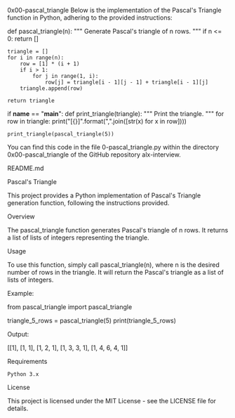 0x00-pascal_triangle
Below is the implementation of the Pascal's Triangle function in Python, adhering to the provided instructions:

def pascal_triangle(n):
    """
    Generate Pascal's triangle of n rows.
    """
    if n <= 0:
        return []

    triangle = []
    for i in range(n):
        row = [1] * (i + 1)
        if i > 1:
            for j in range(1, i):
                row[j] = triangle[i - 1][j - 1] + triangle[i - 1][j]
        triangle.append(row)

    return triangle

if __name__ == "__main__":
    def print_triangle(triangle):
        """
        Print the triangle.
        """
        for row in triangle:
            print("[{}]".format(",".join([str(x) for x in row])))

    print_triangle(pascal_triangle(5))

You can find this code in the file 0-pascal_triangle.py within the directory 0x00-pascal_triangle of the GitHub repository alx-interview.

README.md

Pascal's Triangle

This project provides a Python implementation of Pascal's Triangle generation function, following the instructions provided.

Overview

The pascal_triangle function generates Pascal's triangle of n rows. It returns a list of lists of integers representing the triangle.

Usage

To use this function, simply call pascal_triangle(n), where n is the desired number of rows in the triangle. It will return the Pascal's triangle as a list of lists of integers.

Example:

from pascal_triangle import pascal_triangle

triangle_5_rows = pascal_triangle(5)
print(triangle_5_rows)

Output:

[[1], [1, 1], [1, 2, 1], [1, 3, 3, 1], [1, 4, 6, 4, 1]]

Requirements

	Python 3.x

License

This project is licensed under the MIT License - see the LICENSE file for details.
